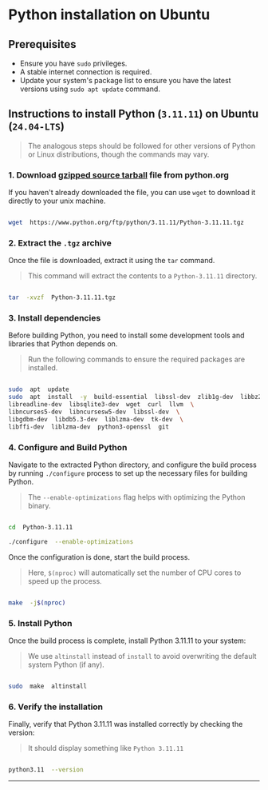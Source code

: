 
# Python installation on Ubuntu

## Prerequisites

- Ensure you have `sudo` privileges.
- A stable internet connection is required.
- Update your system's package list to ensure you have the latest versions using `sudo apt update` command.

## Instructions to install Python (`3.11.11`) on Ubuntu (`24.04-LTS`)

> The analogous steps should be followed for other versions of Python or Linux distributions, though the commands may vary.

### 1. **Download [gzipped source tarball](https://www.python.org/ftp/python/3.11.11/Python-3.11.11.tgz) file from python.org**

If you haven't already downloaded the file, you can use `wget` to download it directly to your unix machine.

```bash

wget  https://www.python.org/ftp/python/3.11.11/Python-3.11.11.tgz

```

### 2. **Extract the `.tgz` archive**

Once the file is downloaded, extract it using the `tar` command.

> This command will extract the contents to a `Python-3.11.11` directory.

```bash

tar  -xvzf  Python-3.11.11.tgz

```

### 3. **Install dependencies**

Before building Python, you need to install some development tools and libraries that Python depends on.

> Run the following commands to ensure the required packages are installed.

```bash

sudo  apt  update
sudo  apt  install  -y  build-essential  libssl-dev  zlib1g-dev  libbz2-dev  \
libreadline-dev  libsqlite3-dev  wget  curl  llvm  \
libncurses5-dev  libncursesw5-dev  libssl-dev  \
libgdbm-dev  libdb5.3-dev  liblzma-dev  tk-dev  \
libffi-dev  liblzma-dev  python3-openssl  git

```

### 4. **Configure and Build Python**

Navigate to the extracted Python directory, and configure the build process by running `./configure` process to set up the necessary files for building Python.

> The `--enable-optimizations` flag helps with optimizing the Python binary.

```bash

cd  Python-3.11.11

./configure  --enable-optimizations

```

Once the configuration is done, start the build process.

> Here, `$(nproc)` will automatically set the number of CPU cores to speed up the process.

```bash

make  -j$(nproc)

```

### 5. **Install Python**

Once the build process is complete, install Python 3.11.11 to your system:

> We use `altinstall` instead of `install` to avoid overwriting the default system Python (if any).

```bash

sudo  make  altinstall

```

### 6. **Verify the installation**

Finally, verify that Python 3.11.11 was installed correctly by checking the version:

> It should display something like `Python 3.11.11`

```bash

python3.11  --version

```

---
